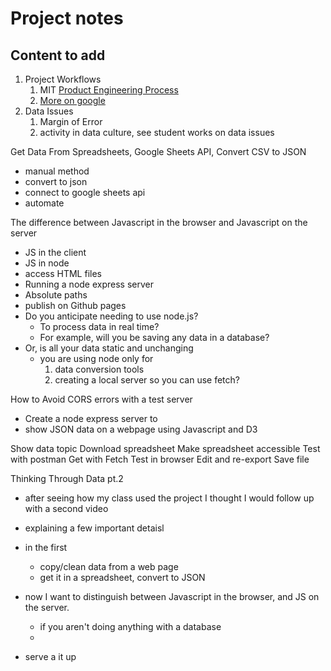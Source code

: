 

# Project notes


## Content to add

1. Project Workflows
    1. MIT [Product Engineering Process](https://web.mit.edu/2.009/www/project/projectWorkflow.html)
    1. [More on google](https://www.google.com/search?q=developer%20workflows&tbm=isch&safe=off&tbs=rimg:CVkeOa3aHmx9YXKocheSM3kv&bih=1066&biw=1920&rlz=1C5CHFA_enUS903US909&hl=en&sa=X&ved=0CAIQrnZqFwoTCJiNgrqMpvACFQAAAAAdAAAAABAW#imgrc=yRI8meETsK-lNM)
1. Data Issues
    1. Margin of Error
      1. activity in data culture, see student works on data issues










Get Data From Spreadsheets, Google Sheets API, Convert CSV to JSON

- manual method
- convert to json
- connect to google sheets api
- automate



The difference between Javascript in the browser and Javascript on the server

- JS in the client
- JS in node
- access HTML files
- Running a node express server
- Absolute paths
- publish on Github pages
- Do you anticipate needing to use node.js?
	- To process data in real time?
	- For example, will you be saving any data in a database?
- Or, is all your data static and unchanging
	- you are using node only for
		1) data conversion tools
		2) creating a local server so you can use fetch?




How to Avoid CORS errors with a test server

- Create a node express server to
- show JSON data on a webpage using Javascript and D3









Show data topic
Download spreadsheet
Make spreadsheet accessible
Test with postman
Get with Fetch
Test in browser
Edit and re-export
Save file







Thinking Through Data pt.2
- after seeing how my class used the project I thought I would follow up with a second video
- explaining a few important detaisl
- in the first
	- copy/clean data from a web page
	- get it in a spreadsheet, convert to JSON

- now I want to distinguish between Javascript in the browser, and JS on the server.
	- if you aren't doing anything with a database
	-
- serve a it up
